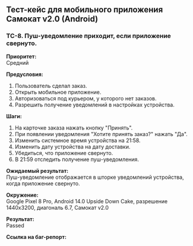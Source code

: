 ## **Тест-кейс для мобильного приложения Самокат v2.0 (Android)**

### **TC-8. Пуш-уведомление приходит, если приложение свернуто.**

**Приоритет:**  
Средний

**Предусловия:**  
1. Пользователь сделал заказ.  
2. Открыть мобильное приложение.  
3. Авторизоваться под курьером, у которого нет заказов.  
4. Разрешить получение уведомлений в настройках устройства.  

**Шаги:**  
1. На карточке заказа нажать кнопку "Принять".  
2. При появлении уведомления "Хотите принять заказ?" нажать "Да".  
3. Изменить системное время устройства на 21:58.  
4. Изменить дату устройства на дату доставки.  
5. Убедиться, что приложение свернуто.  
6. В 21:59 отследить получение пуш-уведомления.  

**Ожидаемый результат:**  
Пуш-уведомление отображается в шторке уведомлений устройства, когда приложение свернуто.

**Окружение:**  
Google Pixel 8 Pro, Android 14.0 Upside Down Cake, разрешение 1440x3200, диагональ 6.7, Самокат v2.0

**Результат:**  
Passed

**Ссылка на баг-репорт:**
 
  

